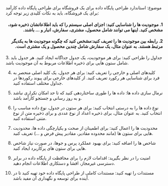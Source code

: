موضوع: استاندارد طراحی پایگاه داده برای یک فروشگاه
برای طراحی پایگاه داده کارآمد برای یک فروشگاه، باید به نکات کلیدی زیر توجه کرد:
<h4 dir="rtl"> 1. موجودیت ها را شناسایی کنید: اجزای اصلی سیستم را که باید اطلاعاتشان ذخیره شود، مشخص کنید. اینها می توانند شامل محصول، مشتری، سفارش، انبار و ... باشند.
</h4>
<h4 dir="rtl">2. رابطه بین موجودیت ها را تعریف کنید:مشخص کنید که چگونه موجودیت ها به یکدیگر مرتبط هستند. به عنوان مثال، یک سفارش شامل چندین محصول و یک مشتری است.
</h4>
3. جداول را طراحی کنید:
برای هر موجودیت، یک جدول جداگانه ایجاد کنید. هر جدول باید شامل ستون هایی برای ذخیره اطلاعات مربوط به آن موجودیت باشد.

4. کلیدهای اصلی و خارجی را تعریف کنید:
برای هر جدول، یک کلید اصلی منحصر به فرد برای شناسایی هر رکورد تعریف کنید. از کلیدهای خارجی برای پیوند رکوردها در جداول مختلف استفاده کنید.

5. نرمال سازی داده ها:
داده ها را طوری ساختاردهی کنید که تا حد امکان تکراری نباشد و به روز رسانی و جستجو کارآمد باشد.

6. نوع داده ها را به درستی انتخاب کنید:
برای هر ستون در جدول، نوع داده مناسب را انتخاب کنید. به عنوان مثال، برای ذخیره اعداد از نوع عددی و برای ذخیره متن از نوع متنی استفاده کنید.

7. محدودیت ها را اعمال کنید:
برای اطمینان از صحت و یکپارچگی داده ها، محدودیت هایی برای ستون ها (مانند محدوده مقادیر، مقادیر پیش فرض و ...) تعریف کنید.

8. شاخص ها را اضافه کنید:
برای بهبود عملکرد پرس و جوها، در صورت نیاز شاخص هایی برای ستون های پرکاربرد ایجاد کنید.

9. امنیت را در نظر بگیرید:
اقدامات لازم را برای محافظت از پایگاه داده در برابر دسترسی غیرمجاز، افشا و دستکاری اطلاعات انجام دهید.

10. مستندات را تهیه کنید:
مستندات کاملی از طراحی پایگاه داده خود تهیه کنید تا در آینده برای توسعه و نگهداری آن مفید باشد.
